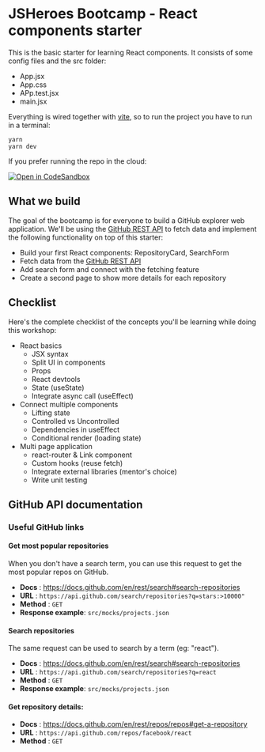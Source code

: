 # JSHeroes Bootcamp - React components starter

This is the basic starter for learning React components. It consists of some config files and the src folder:
- App.jsx
- App.css
- APp.test.jsx
- main.jsx
 
Everything is wired together with [vite](https://vitejs.dev/), so to run the project you have to run in a terminal:
```
yarn
yarn dev
```

If you prefer running the repo in the cloud:

[![Open in CodeSandbox](https://assets.codesandbox.io/github/button-edit-lime.svg)](https://codesandbox.io/p/github/jsheroes/react-components-starter/main)

## What we build

The goal of the bootcamp is for everyone to build a GitHub explorer web application. We'll be using the [GitHub REST API](https://docs.github.com/en/rest) to fetch data and implement the following functionality on top of this starter:
- Build your first React components: RepositoryCard, SearchForm
- Fetch data from the [GitHub REST API](https://docs.github.com/en/rest)
- Add search form and connect with the fetching feature
- Create a second page to show more details for each repository

## Checklist

Here's the complete checklist of the concepts you'll be learning while doing this workshop: 

- React basics
  - JSX syntax
  - Split UI in components
  - Props
  - React devtools
  - State (useState)
  - Integrate async call (useEffect)
- Connect multiple components
  - Lifting state
  - Controlled vs Uncontrolled
  - Dependencies in useEffect
  - Conditional render (loading state)
- Multi page application
  - react-router & Link component
  - Custom hooks (reuse fetch)
  - Integrate external libraries (mentor's choice)
  - Write unit testing

## GitHub API documentation

### Useful GitHub links 

#### Get most popular repositories
When you don't have a search term, you can use this request to get the most popular repos on GitHub.
* **Docs** : https://docs.github.com/en/rest/search#search-repositories
* **URL** : `https://api.github.com/search/repositories?q=stars:>10000"`
* **Method** : `GET`
* **Response example**: `src/mocks/projects.json`

#### Search repositories
The same request can be used to search by a term (eg: "react").
* **Docs** : https://docs.github.com/en/rest/search#search-repositories
* **URL** : `https://api.github.com/search/repositories?q=react`
* **Method** : `GET`
* **Response example**: `src/mocks/projects.json`

#### Get repository details:
* **Docs** : https://docs.github.com/en/rest/repos/repos#get-a-repository
* **URL** : `https://api.github.com/repos/facebook/react`
* **Method** : `GET`